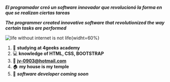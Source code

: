
 ***El programador creó un software innovador que revolucionó la forma en que se realizan ciertas tareas*** 
 
 ***The programmer created innovative software that revolutionized the way certain tasks are performed***

 ![**life without internet is not life**](https://www.pngwing.com/es/free-png-hyskj){widht=60%}
 

1. 🚀	 **studying at 4geeks academy**
2. 💻 **knowledge of HTML, CSS, BOOTSTRAP**
3. 🎯 **jv-0903@hotmail.com**
4. 🏠 **my house is my temple**
5. 🚀 ***software developer coming soon*** 


